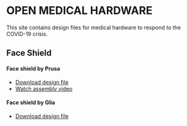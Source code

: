 # OPEN MEDICAL HARDWARE
This site contains design files for medical hardware to respond to the COVID-19 crisis.

## Face Shield

#### Face shield by Prusa
- [Download design file](https://www.prusaprinters.org/prints/25857-protective-face-shield-rc1)
- [Watch assembly video](https://youtu.be/pP7z3iw76GA)

#### Face shield by Glia
- [Download design file](https://github.com/gliax/faceshield)
